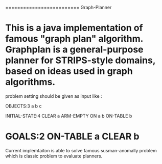 =========================
Graph-Planner

This is a java implementation of famous "graph plan" algorithm. Graphplan is a general-purpose planner
for STRIPS-style domains, based on ideas used in graph algorithms.
====================
problem setting should be given as input like :

OBJECTS:3
a
b
c


INITIAL-STATE:4
CLEAR
a
ARM-EMPTY
ON
a
b
ON-TABLE
b


GOALS:2
ON-TABLE
a
CLEAR
b
================
Current implemtaiton is able to solve famous susman-anomally problem which
is classic problem to evaluate planners. 
